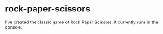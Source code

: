 # rock-paper-scissors
I've created the classic game of Rock Paper Scissors, it currently runs in the console.
